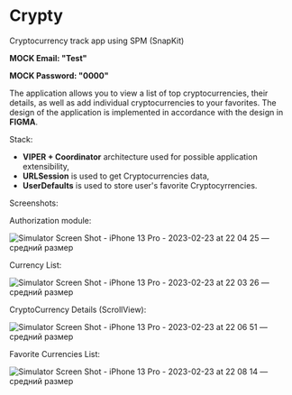 # Crypty
Cryptocurrency track app using SPM (SnapKit)

**MOCK Email: "Test"**

**MOCK Password: "0000"**

The application allows you to view a list of top cryptocurrencies, their details, as well as add individual cryptocurrencies to your favorites.
The design of the application is implemented in accordance with the design in **FIGMA**.

Stack:
- **VIPER + Coordinator** architecture used for possible application extensibility,
- **URLSession** is used to get Cryptocurrencies data,
- **UserDefaults** is used to store user's favorite Cryptocyrrencies.

Screenshots: 

Authorization module: 

![Simulator Screen Shot - iPhone 13 Pro - 2023-02-23 at 22 04 25 — средний размер](https://user-images.githubusercontent.com/75203988/221005621-729be7d7-bcc8-4d20-9aa7-3742b0712398.jpeg)


Currency List:

![Simulator Screen Shot - iPhone 13 Pro - 2023-02-23 at 22 03 26 — средний размер](https://user-images.githubusercontent.com/75203988/221005764-a8d06b80-fd99-43c6-9746-97aa77d85913.jpeg)

CryptoCurrency Details (ScrollView):

![Simulator Screen Shot - iPhone 13 Pro - 2023-02-23 at 22 06 51 — средний размер](https://user-images.githubusercontent.com/75203988/221005941-2f8cf72b-f9a5-4992-bf6b-5a1b26d1ccde.jpeg)

Favorite Currencies List:

![Simulator Screen Shot - iPhone 13 Pro - 2023-02-23 at 22 08 14 — средний размер](https://user-images.githubusercontent.com/75203988/221006316-74026a95-03ca-4569-9585-bc41491e8838.jpeg)
